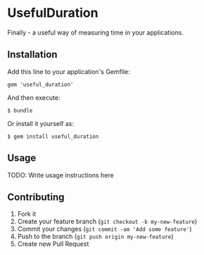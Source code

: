 # UsefulDuration

Finally - a useful way of measuring time in your applications.

## Installation

Add this line to your application's Gemfile:

    gem 'useful_duration'

And then execute:

    $ bundle

Or install it yourself as:

    $ gem install useful_duration

## Usage

TODO: Write usage instructions here

## Contributing

1. Fork it
2. Create your feature branch (`git checkout -b my-new-feature`)
3. Commit your changes (`git commit -am 'Add some feature'`)
4. Push to the branch (`git push origin my-new-feature`)
5. Create new Pull Request
